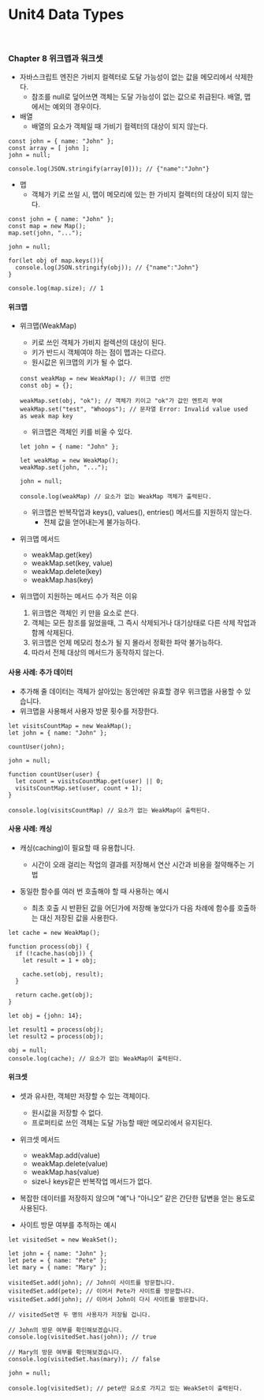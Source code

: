 # Unit4 Data Types
<br>

### Chapter 8 위크맵과 워크셋

- 자바스크립트 엔진은 가비지 컬렉터로 도달 가능성이 없는 값을 메모리에서 삭제한다.
    - 참조를 null로 덮어쓰면 객체는 도달 가능성이 없는 값으로 취급된다. 배열, 맵에서는 예외의 경우이다.
- 배열
    - 배열의 요소가 객체일 때 가비기 컬렉터의 대상이 되지 않는다.
```
const john = { name: "John" };
const array = [ john ];
john = null;

console.log(JSON.stringify(array[0])); // {"name":"John"}
```
- 맵
    - 객체가 키로 쓰일 시, 맵이 메모리에 있는 한 가비지 컬렉터의 대상이 되지 않는다.
```
const john = { name: "John" };
const map = new Map();
map.set(john, "...");

john = null;

for(let obj of map.keys()){
  console.log(JSON.stringify(obj)); // {"name":"John"}
}

console.log(map.size); // 1
```

#### 위크맵

- 위크맵(WeakMap)
    - 키로 쓰인 객체가 가비지 컬렉션의 대상이 된다.
    - 키가 반드시 객체여야 하는 점이 맵과는 다르다.
    - 원시값은 위크맵의 키가 될 수 없다.

    ```
    const weakMap = new WeakMap(); // 위크맵 선언
    const obj = {};

    weakMap.set(obj, "ok"); // 객체가 키이고 "ok"가 값인 엔트리 부여
    weakMap.set("test", "Whoops"); // 문자열 Error: Invalid value used as weak map key
    ```

    - 위크맵은 객체인 키를 비울 수 있다.

    ```
    let john = { name: "John" };

    let weakMap = new WeakMap();
    weakMap.set(john, "...");

    john = null;

    console.log(weakMap) // 요소가 없는 WeakMap 객체가 출력된다.
    ```

    - 위크맵은 반복작업과 keys(), values(), entries() 메서드를 지원하지 않는다.
        - 전체 값을 얻어내는게 불가능하다.

- 위크맵 메서드
    - weakMap.get(key)
    - weakMap.set(key, value)
    - weakMap.delete(key)
    - weakMap.has(key)

- 위크맵이 지원하는 메서드 수가 적은 이유
    1. 위크맵은 객체인 키 만을 요소로 쓴다.
    2. 객체는 모든 참조를 잃었을때, 그 즉시 삭제되거나 대기상태로 다른 삭제 작업과 함께 삭제된다.
    3. 위크맵은 언제 메모리 청소가 될 지 몰라서 정확한 파악 불가능하다.
    4. 따라서 전체 대상의 메서드가 동작하지 않는다.
#### 사용 사례: 추가 데이터

- 추가해 줄 데이터는 객체가 살아있는 동안에만 유효할 경우 위크맵을 사용할 수 있습니다.
- 위크맵을 사용해서 사용자 방문 횟수를 저장한다.
```
let visitsCountMap = new WeakMap();
let john = { name: "John" };

countUser(john);

john = null;

function countUser(user) {
  let count = visitsCountMap.get(user) || 0;
  visitsCountMap.set(user, count + 1);
}

console.log(visitsCountMap) // 요소가 없는 WeakMap이 출력된다.
```

#### 사용 사례: 캐싱

- 캐싱(caching)이 필요할 때 유용합니다.
    - 시간이 오래 걸리는 작업의 결과를 저장해서 연산 시간과 비용을 절약해주는 기법

- 동일한 함수를 여러 번 호출해야 할 때 사용하는 예시
    - 최초 호출 시 반환된 값을 어딘가에 저장해 놓았다가 다음 차례에 함수를 호출하는 대신 저장된 값을 사용한다.

```
let cache = new WeakMap();

function process(obj) {
  if (!cache.has(obj)) {
    let result = 1 + obj;

    cache.set(obj, result);
  }

  return cache.get(obj);
}

let obj = {john: 14};

let result1 = process(obj);
let result2 = process(obj);

obj = null;
console.log(cache); // 요소가 없는 WeakMap이 출력된다.
```

#### 위크셋

- 셋과 유사한, 객체만 저장할 수 있는 객체이다.
    - 원시값을 저장할 수 없다.
    - 프로퍼티로 쓰인 객체는 도달 가능할 때만 메모리에서 유지된다.
- 위크셋 메서드
    - weakMap.add(value)
    - weakMap.delete(value)
    - weakMap.has(value)
    - size나 keys같은 반복작업 메서드가 없다.
- 복잡한 데이터를 저장하지 않으며 "예"나 “아니오” 같은 간단한 답변을 얻는 용도로 사용된다.

- 사이트 방문 여부를 추적하는 예시

```
let visitedSet = new WeakSet();

let john = { name: "John" };
let pete = { name: "Pete" };
let mary = { name: "Mary" };

visitedSet.add(john); // John이 사이트를 방문합니다.
visitedSet.add(pete); // 이어서 Pete가 사이트를 방문합니다.
visitedSet.add(john); // 이어서 John이 다시 사이트를 방문합니다.

// visitedSet엔 두 명의 사용자가 저장될 겁니다.

// John의 방문 여부를 확인해보겠습니다.
console.log(visitedSet.has(john)); // true

// Mary의 방문 여부를 확인해보겠습니다.
console.log(visitedSet.has(mary)); // false

john = null;

console.log(visitedSet); // pete만 요소로 가지고 있는 WeakSet이 출력된다.
```